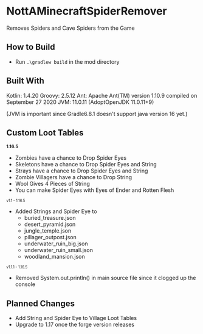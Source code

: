 # NottAMinecraftSpiderRemover

Removes Spiders and Cave Spiders from the Game

## How to Build
* Run ```.\gradlew build``` in the mod directory

## Built With
Kotlin:       1.4.20
Groovy:       2.5.12
Ant:          Apache Ant(TM) version 1.10.9 compiled on September 27 2020
JVM:          11.0.11 (AdoptOpenJDK 11.0.11+9)

(JVM is important since Gradle6.8.1 doesn't support java version 16 yet.)

## Custom Loot Tables
<small>**1.16.5**</small>
* Zombies have a chance to Drop Spider Eyes
* Skeletons have a chance to Drop Spider Eyes and String
* Strays have a chance to Drop Spider Eyes and String
* Zombie Villagers have a chance to Drop String
* Wool Gives 4 Pieces of String
* You can make Spider Eyes with Eyes of Ender and Rotten Flesh

<small><small>v1.1 - 1.16.5</small></small>
* Added Strings and Spider Eye to
    * buried_treasure.json
    * desert_pyramid.json
    * jungle_temple.json
    * pillager_outpost.json
    * underwater_ruin_big.json
    * underwater_ruin_small.json
    * woodland_mansion.json

<small><small>v1.1.1 - 1.16.5</small></small>
* Removed System.out.println() in main source file since it clogged up the console

## Planned Changes
* Add String and Spider Eye to Village Loot Tables
* Upgrade to 1.17 once the forge version releases